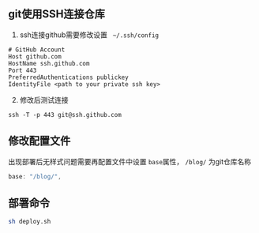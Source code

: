 ## git使用SSH连接仓库

1. ssh连接github需要修改设置 ` ~/.ssh/config`

``````
# GitHub Account
Host github.com
HostName ssh.github.com
Port 443
PreferredAuthentications publickey
IdentityFile <path to your private ssh key>
``````

2. 修改后测试连接

```shell 
ssh -T -p 443 git@ssh.github.com
```

## 修改配置文件

出现部署后无样式问题需要再配置文件中设置 `base`属性， `/blog/` 为git仓库名称

```js
base: "/blog/",
```



## 部署命令

```sh
sh deploy.sh
```

